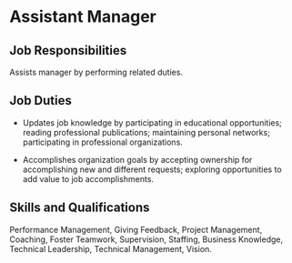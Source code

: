 # Assistant Manager

## Job Responsibilities

Assists manager by performing related duties.

## Job Duties

* Updates job knowledge by participating in educational opportunities; reading professional publications; maintaining personal networks; participating in professional organizations.

* Accomplishes organization goals by accepting ownership for accomplishing new and different requests; exploring opportunities to add value to job accomplishments.

## Skills and Qualifications

Performance Management, Giving Feedback, Project Management, Coaching, Foster Teamwork, Supervision, Staffing, Business Knowledge, Technical Leadership, Technical Management, Vision.


